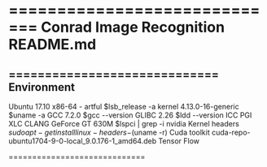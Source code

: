 =============================
Conrad 
Image Recognition
README.md
=============================

=============================
Environment
-----------------------------
Ubuntu 17.10 x86-64 - artful
    $lsb_release -a
kernel 4.13.0-16-generic
    $uname -a
GCC 7.2.0
    $gcc --version
GLIBC 2.26
    $ldd --version
ICC
PGI
XLC
CLANG
GeForce GT 630M
    $lspci | grep -i nvidia
Kernel headers
    $sudo apt-get install linux-headers-$(uname -r)
Cuda toolkit
    cuda-repo-ubuntu1704-9-0-local_9.0.176-1_amd64.deb
Tensor Flow 
    
=============================


